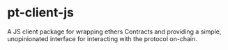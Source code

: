 # pt-client-js

A JS client package for wrapping ethers Contracts and providing a simple, unopinionated interface for interacting with the protocol on-chain.
